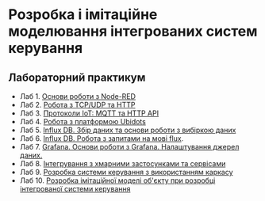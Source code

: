 # Розробка і імітаційне моделювання інтегрованих систем керування

## Лабораторний практикум

- Лаб 1. [Основи роботи з Node-RED](lab1_nodered.md)
- Лаб 2. [Робота з TCP/UDP та HTTP](lab2_tcphttp.md)
- Лаб 3. [Протоколи IoT: MQTT та HTTP API](lab3_mqttwebapi.md)
- Лаб 4. [Робота з платформою Ubidots](lab4_ubidots.md)
- Лаб 5. [Influx DB. Збір даних та основи роботи з вибіркою даних](lab5_influx1.md) 
- Лаб 6. [Influx DB. Робота з запитами на мові flux](lab6_influx2.md).
- Лаб 7. [Grafana. Основи роботи з Grafana. Налаштування джерел даних.](lab7_grafana1.md)
- Лаб 8. [Інтегрування з хмарними застосунками та сервісами](lab8_integrate.md)
- Лаб 9. [Розробка системи керування з використанням каркасу](lab9_pacframework.md)  
- Лаб 10. [Розробка імітаційної моделі об'єкту при розробці інтегрованої системи керування](lab10_simul.md)  

